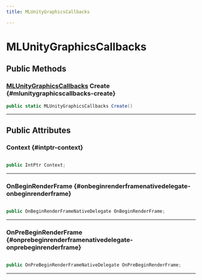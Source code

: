 ```yaml
---
title: MLUnityGraphicsCallbacks

---
```


# MLUnityGraphicsCallbacks










## Public Methods

### [MLUnityGraphicsCallbacks](/versioned_docs/version-31-Aug-2023/unity-api/api/UnityEngine.XR.MagicLeap/MLGraphicsHooks/NativeBindings/UnityEngine.XR.MagicLeap.MLGraphicsHooks.NativeBindings.MLUnityGraphicsCallbacks.md) Create {#mlunitygraphicscallbacks-create}

```csharp
public static MLUnityGraphicsCallbacks Create()
```






-----------

## Public Attributes

### Context {#intptr-context}

```csharp

public IntPtr Context;

```






-----------

### OnBeginRenderFrame {#onbeginrenderframenativedelegate-onbeginrenderframe}

```csharp

public OnBeginRenderFrameNativeDelegate OnBeginRenderFrame;

```






-----------

### OnPreBeginRenderFrame {#onprebeginrenderframenativedelegate-onprebeginrenderframe}

```csharp

public OnPreBeginRenderFrameNativeDelegate OnPreBeginRenderFrame;

```






-----------


